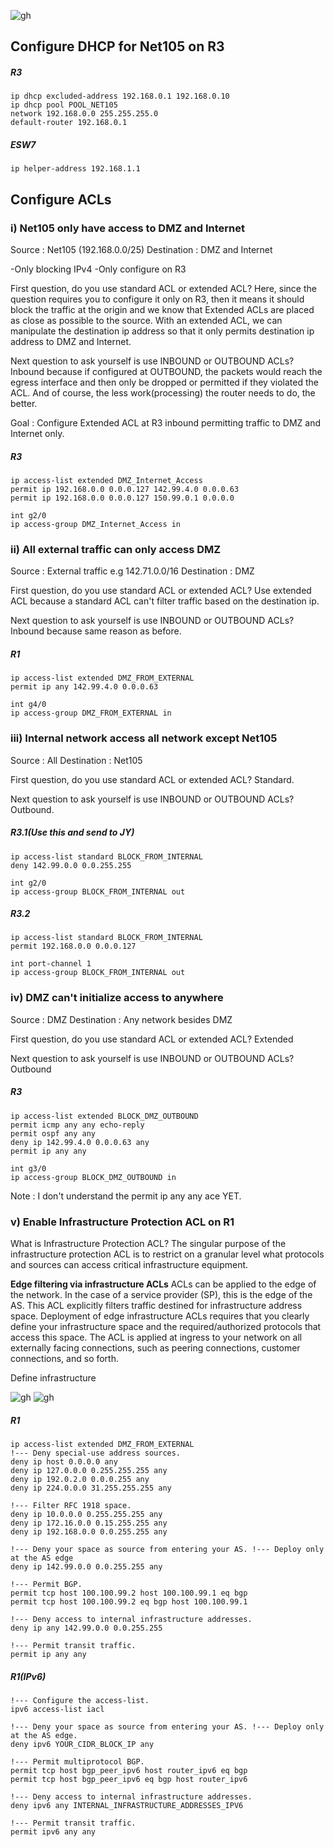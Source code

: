 ![gh](https://raw.githubusercontent.com/ndriannazriel04/Advanced-Network-Tech/main/obsidian/images1734969308000iib9pn.png)

## Configure DHCP for Net105 on R3

##### R3
```
ip dhcp excluded-address 192.168.0.1 192.168.0.10
ip dhcp pool POOL_NET105
network 192.168.0.0 255.255.255.0
default-router 192.168.0.1
```

##### ESW7
```
ip helper-address 192.168.1.1
```

## Configure ACLs

### i) Net105 only have access to DMZ and Internet

Source : Net105 (192.168.0.0/25)
Destination : DMZ and Internet

-Only blocking IPv4
-Only configure on R3

First question, do you use standard ACL or extended ACL?
Here, since the question requires you to configure it only on R3, then it means it should block the traffic at the origin and we know that Extended ACLs are placed as close as possible to the source. With an extended ACL, we can manipulate the destination ip address so that it only permits destination ip address to DMZ and Internet.

Next question to ask yourself is use INBOUND or OUTBOUND ACLs?
Inbound because if configured at OUTBOUND, the packets would reach the egress interface and then only be dropped or permitted if they violated the ACL. And of course, the less work(processing) the router needs to do, the better.

Goal : Configure Extended ACL at R3 inbound permitting traffic to DMZ and Internet only.

##### R3
```
ip access-list extended DMZ_Internet_Access
permit ip 192.168.0.0 0.0.0.127 142.99.4.0 0.0.0.63
permit ip 192.168.0.0 0.0.0.127 150.99.0.1 0.0.0.0

int g2/0
ip access-group DMZ_Internet_Access in
```

### ii) All external traffic can only access DMZ

Source : External traffic e.g 142.71.0.0/16
Destination : DMZ

First question, do you use standard ACL or extended ACL?
Use extended ACL because a standard ACL can't filter traffic based on the destination ip.

Next question to ask yourself is use INBOUND or OUTBOUND ACLs?
Inbound because same reason as before.
##### R1
```
ip access-list extended DMZ_FROM_EXTERNAL
permit ip any 142.99.4.0 0.0.0.63

int g4/0
ip access-group DMZ_FROM_EXTERNAL in
```

### iii) Internal network access all network except Net105

Source : All
Destination : Net105

First question, do you use standard ACL or extended ACL?
Standard.

Next question to ask yourself is use INBOUND or OUTBOUND ACLs?
Outbound. 
##### R3.1(Use this and send to JY)
```
ip access-list standard BLOCK_FROM_INTERNAL
deny 142.99.0.0 0.0.255.255

int g2/0
ip access-group BLOCK_FROM_INTERNAL out
```
##### R3.2
```
ip access-list standard BLOCK_FROM_INTERNAL
permit 192.168.0.0 0.0.0.127

int port-channel 1
ip access-group BLOCK_FROM_INTERNAL out
```

### iv) DMZ can't initialize access to anywhere 

Source : DMZ
Destination : Any network besides DMZ

First question, do you use standard ACL or extended ACL?
Extended

Next question to ask yourself is use INBOUND or OUTBOUND ACLs?
Outbound

##### R3
```
ip access-list extended BLOCK_DMZ_OUTBOUND
permit icmp any any echo-reply 
permit ospf any any
deny ip 142.99.4.0 0.0.0.63 any
permit ip any any

int g3/0
ip access-group BLOCK_DMZ_OUTBOUND in
```

Note : I don't understand the permit ip any any ace YET.
### v) Enable Infrastructure Protection ACL on R1

What is Infrastructure Protection ACL?
The singular purpose of the infrastructure protection ACL is to restrict on a granular level what protocols and sources can access critical infrastructure equipment.

**Edge filtering via infrastructure ACLs**
ACLs can be applied to the edge of the network. In the case of a service provider (SP), this is the edge of the AS. This ACL explicitly filters traffic destined for infrastructure address space. Deployment of edge infrastructure ACLs requires that you clearly define your infrastructure space and the required/authorized protocols that access this space. The ACL is applied at ingress to your network on all externally facing connections, such as peering connections, customer connections, and so forth.

Define infrastructure

![gh](https://raw.githubusercontent.com/ndriannazriel04/Advanced-Network-Tech/main/obsidian/images1735313675000xip4e3.png)
![gh](https://raw.githubusercontent.com/ndriannazriel04/Advanced-Network-Tech/main/obsidian/images1735313718000j8bywp.png)

##### R1
```
ip access-list extended DMZ_FROM_EXTERNAL
!--- Deny special-use address sources. 
deny ip host 0.0.0.0 any
deny ip 127.0.0.0 0.255.255.255 any
deny ip 192.0.2.0 0.0.0.255 any
deny ip 224.0.0.0 31.255.255.255 any

!--- Filter RFC 1918 space.
deny ip 10.0.0.0 0.255.255.255 any
deny ip 172.16.0.0 0.15.255.255 any
deny ip 192.168.0.0 0.0.255.255 any

!--- Deny your space as source from entering your AS. !--- Deploy only at the AS edge
deny ip 142.99.0.0 0.0.255.255 any

!--- Permit BGP.
permit tcp host 100.100.99.2 host 100.100.99.1 eq bgp
permit tcp host 100.100.99.2 eq bgp host 100.100.99.1

!--- Deny access to internal infrastructure addresses.
deny ip any 142.99.0.0 0.0.255.255

!--- Permit transit traffic.
permit ip any any

```

##### R1(IPv6)
```
!--- Configure the access-list.
ipv6 access-list iacl

!--- Deny your space as source from entering your AS. !--- Deploy only at the AS edge.
deny ipv6 YOUR_CIDR_BLOCK_IP any

!--- Permit multiprotocol BGP.
permit tcp host bgp_peer_ipv6 host router_ipv6 eq bgp
permit tcp host bgp_peer_ipv6 eq bgp host router_ipv6

!--- Deny access to internal infrastructure addresses.
deny ipv6 any INTERNAL_INFRASTRUCTURE_ADDRESSES_IPV6

!--- Permit transit traffic.
permit ipv6 any any
```

